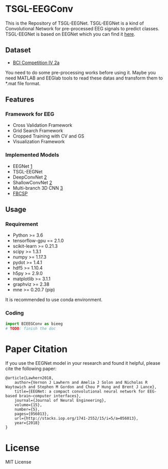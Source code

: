 # TSGL-EEGConv

This is the Repository of TSGL-EEGNet. TSGL-EEGNet is a kind of Convolutional Network for pre-processed EEG signals to predict classes. TSGL-EEGNet is based on EEGNet which you can find it [here](https://github.com/vlawhern/arl-eegmodels). 

## Dataset

- [BCI Competition IV 2a](http://www.bbci.de/competition/iv/#dataset2a)

You need to do some pre-processing works before using it. Maybe you need MATLAB and EEGlab tools to read these datas and transform them to *.mat file format.

## Features

### Framework for EEG

- Cross Validation Framework
- Grid Search Framework
- Cropped Training with CV and GS
- Visualization Framework

### Implemented Models

- EEGNet [1](http://stacks.iop.org/1741-2552/15/i=5/a=056013)
- TSGL-EEGNet
- DeepConvNet [2](https://onlinelibrary.wiley.com/doi/full/10.1002/hbm.23730)
- ShallowConvNet [2](https://onlinelibrary.wiley.com/doi/full/10.1002/hbm.23730)
- Multi-branch 3D CNN [3](https://ieeexplore.ieee.org/document/8820089)
- [FBCSP](https://github.com/TNTLFreiburg/fbcsp)

## Usage

### Requirement

- Python >= 3.6
- tensorflow-gpu == 2.1.0
- scikit-learn >= 0.21.3
- scipy >= 1.3.1
- numpy >= 1.17.3
- pydot >= 1.4.1
- hdf5 >= 1.10.4
- h5py >= 2.9.0
- matplotlib >= 3.1.1
- graphviz >= 2.38
- mne >= 0.20.7 (pip)

It is recommended to use conda environment.

### Coding

```python
import BIEEGConv as bieeg
# TODO: finish the doc
```

# Paper Citation

If you use the EEGNet model in your research and found it helpful, please cite the following paper:

    @article{Lawhern2018,
        author={Vernon J Lawhern and Amelia J Solon and Nicholas R Waytowich and Stephen M Gordon and Chou P Hung and Brent J Lance},
        title={EEGNet: a compact convolutional neural network for EEG-based brain–computer interfaces},
        journal={Journal of Neural Engineering},
        volume={15},
        number={5},
        pages={056013},
        url={http://stacks.iop.org/1741-2552/15/i=5/a=056013},
        year={2018}
    }

# License

MIT License